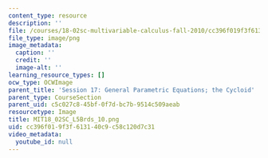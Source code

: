 ```yaml
---
content_type: resource
description: ''
file: /courses/18-02sc-multivariable-calculus-fall-2010/cc396f019f3f613140c9c58c120d7c31_MIT18_02SC_L5Brds_10.png
file_type: image/png
image_metadata:
  caption: ''
  credit: ''
  image-alt: ''
learning_resource_types: []
ocw_type: OCWImage
parent_title: 'Session 17: General Parametric Equations; the Cycloid'
parent_type: CourseSection
parent_uid: c5c027c8-45bf-0f7d-bc7b-9514c509aeab
resourcetype: Image
title: MIT18_02SC_L5Brds_10.png
uid: cc396f01-9f3f-6131-40c9-c58c120d7c31
video_metadata:
  youtube_id: null
---
```

